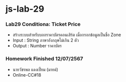 # js-lab-29
### Lab29 Conditiona: Ticket Price
- สร้างระบบสำหรับบอกราคาบัตรคอนเสิร์ต เมื่อกรอกข้อมูลเป็นชื่อ Zone
- Input : String ภาษาอังกฤษไม่เกิน 2 ตัว
- Output : Number ราคาบัตร

### Homework Finished 12/07/2567
- นายวัชรพล แดงเปี่ยม (มายด์)
- Online-CC#18